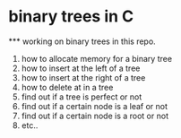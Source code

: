 # binary trees in C
*** working on binary trees in this repo.
1. how to allocate memory for a binary tree
2. how to insert at the left of a tree
3. how to insert at the right of a tree
4. how to delete at in a tree
5. find out if a tree is perfect or not
6. find out if a certain node is a leaf or not
7. find out if a certain node is a root or not
8. etc..
